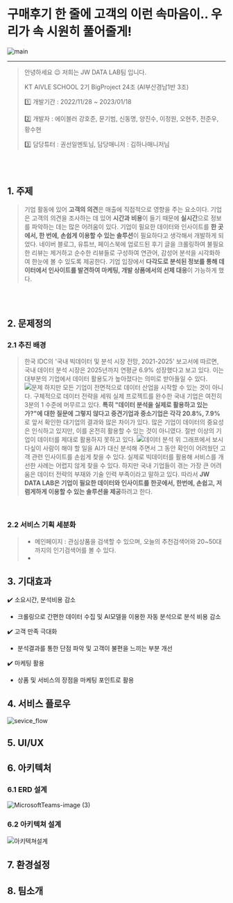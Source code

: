 # 구매후기 한 줄에 고객의 이런 속마음이.. 우리가 속 시원히 풀어줄게! 

![main](https://user-images.githubusercontent.com/41135138/210370453-0eef90f1-bda4-48c0-9695-4afe99c937e2.PNG)
********
>안녕하세요 😉 저희는 JW DATA LAB팀 입니다.   
>
>KT AIVLE SCHOOL 2기 BigProject 24조 (AI부산경남1반 3조)
>
>1️⃣ 개발기간 : 2022/11/28 ~ 2023/01/18
>
>2️⃣ 개발자 : 에이블러 강호준, 문기범, 신동명, 양진수, 이정원, 오현주, 전준우, 황수현
>
>3️⃣ 담당튜터 : 권선일멘토님, 담당매니저 : 김하나매니저님
</br>
</br>

## 1. 주제
>기업 활동에 있어 **고객의 의견**은 매출에 직접적으로 영향을 주는 요소이다.
>기업은 고객의 의견을 조사하는 데 있어 **시간과 비용**이 들기 때문에 **실시간**으로 정보를 파악하는 데는 많은 어려움이 있다.
>기업이 필요한 데이터와 인사이트를 **한 곳에서, 한 번에, 손쉽게 이용할 수 있는 솔루션**이 필요하다고 생각해서 개발하게 되었다.
>네이버 블로그, 유튜브, 페이스북에 업로드된 후기 글을 크롤링하여 불필요한 리뷰는 제거하고 순수한 리뷰들로 구성하여 연관어, 감성어 분석을 시각화하여 한눈에 볼 수 있도록 제공한다.
>기업 입장에서 **다각도로 분석된 정보를 통해 데이터에서 인사이트를 발견하여 마케팅, 개발 상품에서의 선제 대응**이 가능하게 했다.
</br>
</br>

## 2. 문제정의
### 2.1 추진 배경
>한국 IDC의 '국내 빅데이터 및 분석 시장 전망, 2021-2025' 보고서에 따르면, 국내 데이터 분석 시장은 2025년까지 연평균 6.9% 성장했다고 보고 있다. 이는 대부분의 기업에서 데이터 활용도가 높아졌다는 의미로 받아들일 수 있다.
![문제](https://user-images.githubusercontent.com/41135138/210464984-b61f2250-e41a-4adf-b9e4-4a0c9ba9fc97.jpg)
>하지만 모든 기업이 전면적으로 데이터 산업을 시작할 수 있는 것이 아니다. 구체적으로 데이터 전략을 세워 실제 프로젝트를 완수한 국내 기업은 여전히 3분의 1 수준에 머무르고 있다. **특히 "데이터 분석을 실제로 활용하고 있는가?"에 대한 질문에 그렇지 않다고 중견기업과 중소기업은 각각 20.8%, 7.9%** 로 앞서 확인한 대기업의 결과와 많은 차이가 있다.
>많은 기업이 데이터의 중요성은 인식하고 있지만, 이를 온전히 활용할 수 있는 것이 아니였다. 절반 이상의 기업이 데이터를 제대로 활용하지 못하고 있다.
![데이터 분석](https://user-images.githubusercontent.com/41135138/210465266-48d79a53-89f8-4aa4-ba8f-3eb24291e681.jpg)
>위 그래프에서 보시다싶이 사람이 해야 할 일을 AI가 대신 분석해 주면서 그 동안 확인이 어려웠던 고객 관련 인사이트를 손쉽게 찾을 수 있다. 실제로 빅데이터를 활용해 서비스를 개선한 사례는 어렵지 않게 찾을 수 있다. 하지만 국내 기업들이 겪는 가장 큰 어려움은 데이터 전략의 부재와 기술 인력 부족이라고 말하고 있다. 따라서 **JW DATA LAB은 기업이 필요한 데이터와 인사이트를 한곳에서, 한번에, 손쉽고, 저렴게하게 이용할 수 있는 솔루션을 제공**하려고 한다. 
</br>

### 2.2 서비스 기획 세분화
>- 메인페이지 : 관심상품을 검색할 수 있으며, 오늘의 추천검색어와 20~50대까지의 인기검색어를 볼 수 있다.
>-

## 3. 기대효과
:heavy_check_mark: 소요시간, 분석비용 감소
   - 크롤링으로 간편한 데이터 수집 및 AI모델을 이용한 자동 분석으로 분석 비용 감소

:heavy_check_mark: 고객 만족 극대화
   - 분석결과를 통한 단점 파악 및 고객이 불편을 느끼는 부분 개선


:heavy_check_mark: 마케팅 활용
   - 상품 및 서비스의 장점을 마케팅 포인트로 활용
## 4. 서비스 플로우
![sevice_flow](https://user-images.githubusercontent.com/41135138/210466263-8d5f5d54-de79-4a74-820a-71cd9fc1c75b.PNG)

## 5. UI/UX

## 6. 아키텍처
### 6.1 ERD 설계
![MicrosoftTeams-image (3)](https://user-images.githubusercontent.com/41135138/210468071-3b1ce182-7b10-44af-9b77-e718f6d28c1a.png)
### 6.2 아키텍쳐 설계
![아키텍쳐설계](https://user-images.githubusercontent.com/41135138/210468355-a1f91d4a-9280-46b0-8307-f94ede63c7e7.PNG)
## 7. 환경설정

## 8. 팀소개




